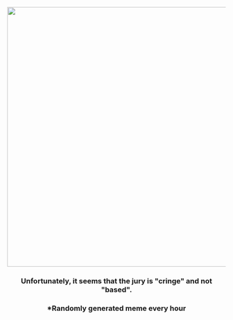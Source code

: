 <p align="center">
        <img src="https://i.redd.it/nhrzy4iktsl81.gif" width="600" height="600">
        </p>
        <h3 align="center">Unfortunately, it seems that the jury is "cringe" and not "based".</h3>
        <h3 align="center">*Randomly generated meme every hour</h3>
    